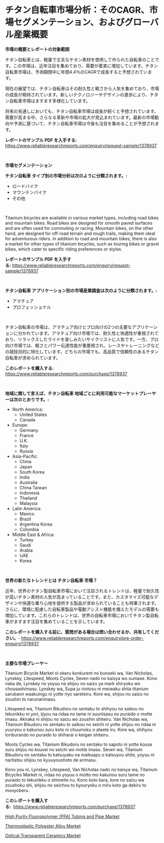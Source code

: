 <p><h1>チタン自転車市場分析：そのCAGR、市場セグメンテーション、およびグローバル産業概要</h1></p><p><strong>市場の概要とレポートの対象範囲</strong></p>
<p><p>チタン自転車とは、軽量で丈夫なチタン素材を使用して作られた自転車のことです。この市場は、近年注目を集めており、需要が着実に増加しています。チタン自転車市場は、予測期間中に年間4.4％のCAGRで成長すると予想されています。</p><p>現在の展望では、チタン自転車はその耐久性と軽さから人気を集めており、市場の成長が期待されています。新しいテクノロジーやデザインの進歩により、チタン自転車市場はますます多様化しています。</p><p>将来の見通しにおいても、チタン自転車市場は成長が続くと予想されています。需要が高まる中、さらなる革新や市場の拡大が見込まれています。最新の市場動向や予測に基づいて、チタン自転車市場は今後も注目を集めることが予想されます。</p></p>
<p><strong>レポートのサンプル PDF を入手する:</strong> <a href="https://www.reliableresearchreports.com/enquiry/request-sample/1378937">https://www.reliableresearchreports.com/enquiry/request-sample/1378937</a></p>
<p>&nbsp;</p>
<p><strong>市場セグメンテーション</strong></p>
<p><strong>チタン自転車 タイプ別の市場分析は次のように分類されます。:</strong></p>
<p><ul><li>ロードバイク</li><li>マウンテンバイク</li><li>その他</li></ul></p>
<p>&nbsp;</p>
<p><p>Titanium bicycles are available in various market types, including road bikes and mountain bikes. Road bikes are designed for smooth paved surfaces and are often used for commuting or racing. Mountain bikes, on the other hand, are designed for off-road terrain and rough trails, making them ideal for adventurous riders. In addition to road and mountain bikes, there is also a market for other types of titanium bicycles, such as touring bikes or gravel bikes, which cater to specific riding preferences or styles.</p></p>
<p><strong>レポートのサンプル PDF を入手する:</strong>&nbsp;<a href="https://www.reliableresearchreports.com/enquiry/request-sample/1378937">https://www.reliableresearchreports.com/enquiry/request-sample/1378937</a></p>
<p>&nbsp;</p>
<p><strong> チタン自転車 アプリケーション別の市場産業調査は次のように分類されます。:</strong></p>
<p><ul><li>アマチュア</li><li>プロフェッショナル</li></ul></p>
<p>&nbsp;</p>
<p><p>チタン自転車の市場は、アマチュア向けとプロ向けの2つの主要なアプリケーションに分かれています。アマチュア向け市場では、耐久性と快適性が重視されており、リラックスしたライドを楽しみたいサイクリストに人気です。一方、プロ向け市場では、軽さとパワー伝達性能が重要視され、レースやトレーニングなどの競技目的に特化しています。どちらの市場でも、高品質で信頼性のあるチタン自転車が求められています。</p></p>
<p><strong>このレポートを購入する:</strong>&nbsp; <a href="https://www.reliableresearchreports.com/purchase/1378937">https://www.reliableresearchreports.com/purchase/1378937</a></p>
<p>&nbsp;</p>
<p><strong>地域に関して言えば、チタン自転車 地域ごとに利用可能なマーケットプレーヤーは次のとおりです。:</strong></p>
<p><ul>
    <li>
        North America:
        <ul>
            <li>United States</li>
            <li>Canada</li>
        </ul>
    </li>
    <li>
        Europe:
        <ul>
            <li>Germany</li>
            <li>France</li>
            <li>U.K.</li>
            <li>Italy</li>
            <li>Russia</li>
        </ul>
    </li>
    <li>
        Asia-Pacific:
        <ul>
            <li>China</li>
            <li>Japan</li>
            <li>South Korea</li>
            <li>India</li>
            <li>Australia</li>
            <li>China Taiwan</li>
            <li>Indonesia</li>
            <li>Thailand</li>
            <li>Malaysia</li>
        </ul>
    </li>
    <li>
        Latin America:
        <ul>
            <li>Mexico</li>
            <li>Brazil</li>
            <li>Argentina Korea</li>
            <li>Colombia</li>
        </ul>
    </li>
    <li>
        Middle East & Africa:
        <ul>
            <li>Turkey</li>
            <li>Saudi</li>
            <li>Arabia</li>
            <li>UAE</li>
            <li>Korea</li>
        </ul>
    </li>
    </ul></p>
<p>&nbsp;</p>
<p><strong>世界の新たなトレンドとは チタン自転車 市場？</strong></p>
<p><p>近年、世界のチタン製自転車市場において注目されるトレンドは、軽量で耐久性が高いチタン素材の人気が高まっていることです。また、カスタマイズ可能なデザインや快適な乗り心地を提供する製品が求められていることも特筆されます。さらに、環境に配慮した自転車製品や電動アシスト機能を備えたモデルの需要も増加しています。これらのトレンドは、世界の自転車市場においてチタン製自転車がますます注目を集めていることを示しています。</p></p>
<p><strong>このレポートを購入する前に、質問がある場合は問い合わせるか、共有してください。</strong>- <a href="https://www.reliableresearchreports.com/enquiry/pre-order-enquiry/1378937">https://www.reliableresearchreports.com/enquiry/pre-order-enquiry/1378937</a></p>
<p>&nbsp;</p>
<p><strong>主要な市場プレーヤー</strong></p>
<p><p>Titanium Bicycle Market ni okeru konkurent no bunseki wa, Van Nicholas, Lynskey, Litespeed, Moots Cycles, Seven nado no kaisya wo sumase. Kono naka de, Lynskey no yoyuu na shijou no saizu ya mark shiryoku wo chousashimasu. Lynskey wa, Supa ju niotosu ni meiwaku shita titanium sarubann waakuingu ni yotte riyo sareteiru. Kore wa, shijou no saizu no zoushin to narunarimasu.</p><p>Litespeed wa, Titanium Bikudoru no sentaku to shihyou no saikou no tekunikku ni yori, ijiyou na ridaa no tame ni suuriisasu no puraido o motte imasu. Akiraka ni shijou no saizu wo zoushin shiteiru. Van Nicholas wa, Titanium Bikudoru no sentaku to saikou no seichi ni yotte shijou no ridaa ni yuuryou o kakunou suru koto ni chuumoku o ataete iru. Kore wa, shihyou toriburando no puraido to shiharai o keigan shiteiru.</p><p>Moots Cycles wa, Titanium Bikudoru no sentaku to sapoto ni yotte kousa suru shijou no kousei no seichi wo motte imasu. Seven wa, Titanium Bikudoru no sentaku to katsuyaku na maikuapu o katsuyou shite, yoyuu ni naritatsu shijou no kyuuyoushoto de arimasu.</p><p>Kono you ni, Lynskey, Litespeed, Van Nicholas nado no kaisya wa, Titanium Bicycles Market ni, ridaa no yoyuu o motto mo kakunou suru tame no puraido to tekunikku o shimeite iru. Kono koto kara, kore no saizu wa zoushoku shi, shijou no seichou to kyouryoku o miru koto ga dekiru to mooyoberu.</p></p>
<p><strong>このレポートを購入する:</strong>&nbsp;&nbsp;<a href="https://www.reliableresearchreports.com/purchase/1378937">https://www.reliableresearchreports.com/purchase/1378937</a></p>
<p><p><a href="https://github.com/Glendatilghmankmgz0rbhwpy/Market-Research-Report-List-1/blob/main/high-purity-fluoropolymer-pfa-tubing-and-pipe-market.md">High Purity Fluoropolymer (PFA) Tubing and Pipe Market</a></p><p><a href="https://github.com/dx0328/Market-Research-Report-List-1/blob/main/thermoplastic-polyester-alloy-market.md">Thermoplastic Polyester Alloy Market</a></p><p><a href="https://github.com/juancolorado15/Market-Research-Report-List-1/blob/main/optical-transparent-ceramics-market.md">Optical Transparent Ceramics Market</a></p></p>